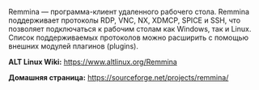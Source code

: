 Remmina — программа-клиент удаленного рабочего стола. Remmina поддерживает протоколы RDP, VNC, NX, XDMCP, SPICE и SSH,
что позволяет подключаться к рабочим столам как Windows, так и Linux.
Список поддерживаемых протоколов можно расширить с помощью внешних модулей плагинов (plugins).

**ALT Linux Wiki:** <https://www.altlinux.org/Remmina>

**Домашняя страница:** <https://sourceforge.net/projects/remmina/>
